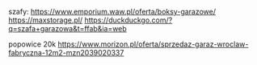 szafy:
https://www.emporium.waw.pl/oferta/boksy-garazowe/
https://maxstorage.pl/
https://duckduckgo.com/?q=szafa+garazowa&t=ffab&ia=web


popowice 20k
https://www.morizon.pl/oferta/sprzedaz-garaz-wroclaw-fabryczna-12m2-mzn2039020337
